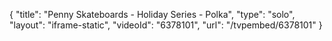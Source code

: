 {
    "title": "Penny Skateboards - Holiday Series - Polka",
    "type": "solo",
    "layout": "iframe-static",
    "videoId": "6378101",
    "url": "\/tvpembed\/6378101"
}